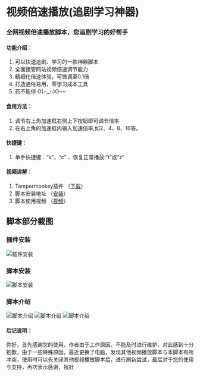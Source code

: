 # 视频倍速播放(追剧学习神器)
### 全网视频倍速播放脚本，您追剧学习的好帮手

#### 功能介绍：
1. 可以快速追剧、学习的一款神器脚本
2. 全面接管网站视频倍速调节能力
3. 精细化倍速体验，可微调至0.1倍
4. 打造通俗易用，零学习成本工具 
5. 药不能停 O(∩_∩)O~~

#### 食用方法：
1. 调节右上角加速框右侧上下按钮即可调节倍率
2. 在右上角的加速框内输入加速倍率,如2、4、8、16等。

#### 快捷键：
1. 单手快捷键：“x”，“c” 、恢复正常播放:“t”或“z”

#### 视频讲解：
1. Tampermonkey插件 （[下载](https://www.tampermonkey.net/index.php)）
2. 脚本安装地址      （[安装](https://greasyfork.org/zh-CN/scripts/421170)）
3. 脚本使用视频      （[视频](https://www.bilibili.com/video/BV1La411r7ra)）

## 脚本部分截图
### 插件安装
![插件安装](https://gitee.com/leiwang2010/speed_video_mon/raw/prod-1.4.7/showImgs/2023/0919/01.gif "01.gif")
### 脚本安装
![脚本安装](https://gitee.com/leiwang2010/speed_video_mon/raw/prod-1.4.7/showImgs/2023/0919/02.gif "02.gif")
### 脚本介绍
![脚本介绍](https://gitee.com/leiwang2010/speed_video_mon/raw/prod-1.4.7/showImgs/2023/0919/03.gif "03.gif")
![脚本介绍](https://gitee.com/leiwang2010/speed_video_mon/raw/prod-1.4.7/showImgs/2023/0919/04.gif "04.gif")
![脚本介绍](https://gitee.com/leiwang2010/speed_video_mon/raw/prod-1.4.7/showImgs/2023/0919/05.gif "05.gif")

#### 后记说明：
  你好，首先感谢您的使用，作者由于工作原因，不能及时进行维护，对此感到十分抱歉，由于一些特殊原因，最近更换了电脑，发现其他视频播放脚本与本脚本有所冲突，使用时可以先关闭其他视频播放脚本后，进行刷新尝试，最后对于您的使用与支持，再次表示感谢，祝好